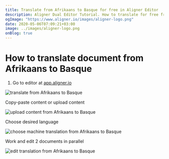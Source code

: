 ```yaml
---
title: Translate from Afrikaans to Basque for free in Aligner Editor
description: Aligner Dual Editor Tutorial. How to translate for free from Afrikaans to Basque. Aligner is multilingual document management platform. 
ogImage: "https://www.aligner.io/images/aligner-logo.png"
date: 2020-05-06T07:09:21+03:00
image: ../images/aligner-logo.png
onBlog: true
---
```


# How to translate document from Afrikaans to Basque

1. Go to editor at [app.aligner.io](https://app.aligner.io "Aligner App web page")

![translate from Afrikaans to Basque](../aligner-blank-editor.png "translate from Afrikaans to Basque")

Copy-paste content or upload content

![upload content from Afrikaans to Basque](../aligner-uploaded-document.png "upload content from Afrikaans to Basque")

Choose desired language

![choose machine translation from Afrikaans to Basque](../aligner-language-dropdown.png "choose machine translation from Afrikaans to Basque")

Work and edit 2 documents in parallel

![edit translation from Afrikaans to Basque](../aligner-double-sitded-editor.png "edit translation from Afrikaans to Basque")

